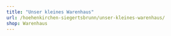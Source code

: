 ```yaml
---
title: "Unser kleines Warenhaus"
url: /hoehenkirchen-siegertsbrunn/unser-kleines-warenhaus/
shop: Warenhaus
---
```


